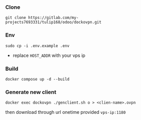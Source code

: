 ### Clone
```
git clone https://gitlab.com/my-projects7693331/tulip168/odoo/dockovpn.git
```
### Env
```
sudo cp -i .env.example .env
```
- replace `HOST_ADDR` with your vps ip

### Build
```
docker compose up -d --build
```

### Generate new client
```
docker exec dockovpn ./genclient.sh o > <clien-name>.ovpn
```
then download through url onetime provided `vps-ip:1180`
